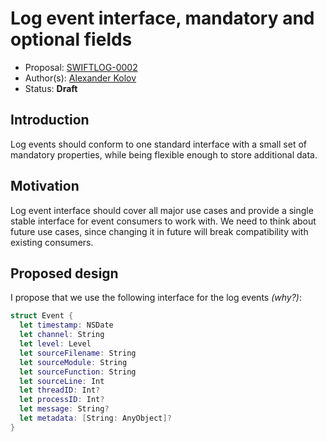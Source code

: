 # Log event interface, mandatory and optional fields

* Proposal: [SWIFTLOG-0002](https://github.com/akolov/swift-logging/blob/master/proposals/0002-event-interface.md)
* Author(s): [Alexander Kolov](https://github.com/akolov)
* Status: **Draft**

## Introduction

Log events should conform to one standard interface with a small set of mandatory properties, while being flexible enough to store additional data.

## Motivation

Log event interface should cover all major use cases and provide a single stable interface for event consumers to work with.
We need to think about future use cases, since changing it in future will break compatibility with existing consumers.

## Proposed design

I propose that we use the following interface for the log events _(why?)_:

```swift
struct Event {
  let timestamp: NSDate
  let channel: String
  let level: Level
  let sourceFilename: String
  let sourceModule: String
  let sourceFunction: String
  let sourceLine: Int
  let threadID: Int?
  let processID: Int?
  let message: String?
  let metadata: [String: AnyObject]?
}
```
